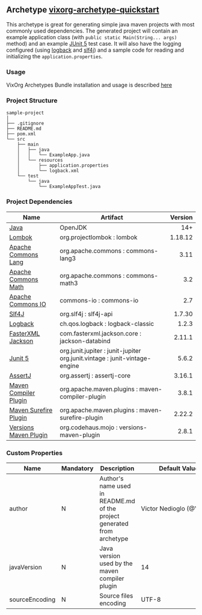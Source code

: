 ## Archetype [vixorg-archetype-quickstart](https://github.com/VixOrg/vixorg-archetypes/tree/master/vixorg-archetype-quickstart)
This archetype is great for generating simple java maven projects with most commonly used dependencies.
The generated project will contain an example application class (with `public static Main(String... args)` method) and an example <a href="#" onclick="window.open('https://junit.org/junit5/');return false;">JUnit 5</a> test case. It will also have the logging configured (using <a href="#" onclick="window.open('http://logback.qos.ch/');return false;">logback</a> and <a href="#" onclick="window.open('http://www.slf4j.org/');return false;">slf4j</a>) and a sample code for reading and initializing the `application.properties`.

### Usage
VixOrg Archetypes Bundle installation and usage is described [here](https://github.com/VixOrg/vixorg-archetypes/blob/master/README.md#installation)

### Project Structure

```
sample-project
│
├── .gitignore
├── README.md
├── pom.xml
└── src
    ├── main
    │   ├── java
    │   │   └── ExampleApp.java
    │   └── resources
    │       ├── application.properties
    │       └── logback.xml
    └── test
        └── java
            └── ExampleAppTest.java
```

### Project Dependencies
| Name | Artifact | Version |
|-|-|-:|
| <a href="https://jdk.java.net/14/" target="_blank">Java</a> | OpenJDK | 14+ |
| <a href="https://projectlombok.org/" target="_blank">Lombok</a> | org.projectlombok : lombok | 1.18.12 |
| <a href="https://commons.apache.org/proper/commons-lang/" target="_blank">Apache Commons Lang</a> | org.apache.commons : commons-lang3 | 3.11 |
| <a href="https://commons.apache.org/proper/commons-math/" target="_blank">Apache Commons Math</a> | org.apache.commons : commons-math3 | 3.2 |
| <a href="http://commons.apache.org/proper/commons-io/" target="_blank">Apache Commons IO</a> | commons-io : commons-io | 2.7 |
| <a href="http://www.slf4j.org/" target="_blank">Slf4J</a> | org.slf4j : slf4j-api | 1.7.30 |
| <a href="http://logback.qos.ch/" target="_blank">Logback</a> | ch.qos.logback : logback-classic | 1.2.3 |
| <a href="https://github.com/FasterXML/jackson" target="_blank">FasterXML Jackson</a> | com.fasterxml.jackson.core : jackson-databind | 2.11.1 |
| <a href="https://junit.org/junit5/" target="_blank">Junit 5</a> | org.junit.jupiter : junit-jupiter</br>org.junit.vintage : junit-vintage-engine | 5.6.2 |
| <a href="https://assertj.github.io/doc/" target="_blank">AssertJ</a> | org.assertj : assertj-core | 3.16.1 |
| <a href="https://maven.apache.org/plugins/maven-compiler-plugin/" target="_blank">Maven Compiler Plugin</a> | org.apache.maven.plugins : maven-compiler-plugin | 3.8.1 |
| <a href="https://maven.apache.org/surefire/maven-surefire-plugin/" target="_blank">Maven Surefire Plugin</a> | org.apache.maven.plugins : maven-surefire-plugin | 2.22.2 |
| <a href="https://www.mojohaus.org/versions-maven-plugin/" target="_blank">Versions Maven Plugin</a> | org.codehaus.mojo : versions-maven-plugin | 2.8.1 |

### Custom Properties
| Name | Mandatory | Description | Default Value
|-|-|-|-|
| author | N | Author's name used in README.md of the project generated from archetype | Victor&nbsp;Nedioglo&nbsp;(@VixOrg)
| javaVersion | N | Java version used by the maven compiler plugin | 14 |
| sourceEncoding | N | Source files encoding | UTF-8 |